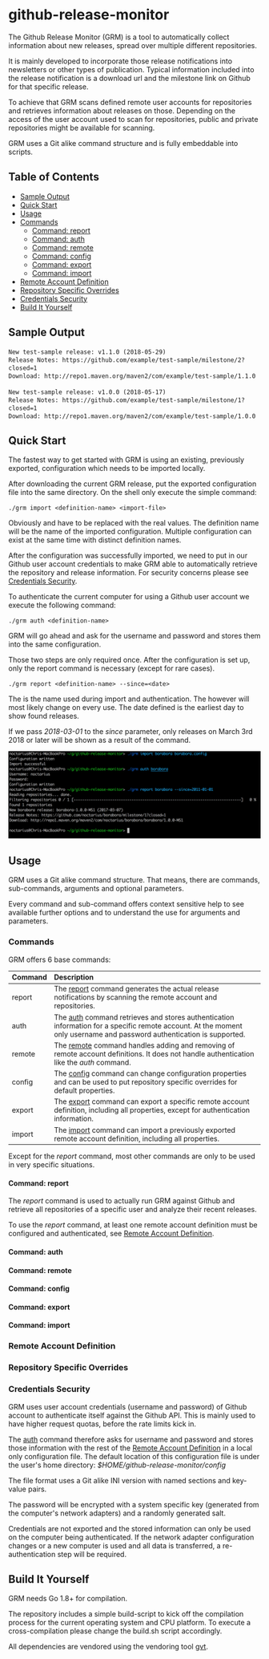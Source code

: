 # github-release-monitor

The Github Release Monitor (GRM) is a tool to automatically collect information
about new releases, spread over multiple different repositories.

It is mainly developed to incorporate those release notifications into newsletters
or other types of publication. Typical information included into the release notification
is a download url and the milestone link on Github for that specific release.

To achieve that GRM scans defined remote user accounts for repositories and retrieves
information about releases on those. Depending on the access of the user account used
to scan for repositories, public and private repositories might be available for scanning.

GRM uses a Git alike command structure and is fully embeddable into scripts.

## Table of Contents

 - [Sample Output](#sample-output)
 - [Quick Start](#quick-start)
 - [Usage](#usage)
 - [Commands](#commands)
   - [Command: report](#command-report)
   - [Command: auth](#command-auth)
   - [Command: remote](#command-remote)
   - [Command: config](#command-config)
   - [Command: export](#command-export)
   - [Command: import](#command-import)
 - [Remote Account Definition](#remote-account-definition)
 - [Repository Specific Overrides](#repository-specific-overrides)
 - [Credentials Security](#credentials-security)
 - [Build It Yourself](#build-it-yourself)

## Sample Output

```
New test-sample release: v1.1.0 (2018-05-29)
Release Notes: https://github.com/example/test-sample/milestone/2?closed=1
Download: http://repo1.maven.org/maven2/com/example/test-sample/1.1.0

New test-sample release: v1.0.0 (2018-05-17)
Release Notes: https://github.com/example/test-sample/milestone/1?closed=1
Download: http://repo1.maven.org/maven2/com/example/test-sample/1.0.0
```

## Quick Start

The fastest way to get started with GRM is using an existing, previously exported, configuration
which needs to be imported locally.

After downloading the current GRM release, put the exported configuration file into the same
directory. On the shell only execute the simple command:

```
./grm import <definition-name> <import-file>
```

Obviously _<definition-name>_ and _<import-file>_ have to be replaced with the real values.
The definition name will be the name of the imported configuration. Multiple configuration
can exist at the same time with distinct definition names.

After the configuration was successfully imported, we need to put in our Github user account
credentials to make GRM able to automatically retrieve the repository and release information.
For security concerns please see [Credentials Security](#credentials-security). 

To authenticate the current computer for using a Github user account we execute the following
command:

```
./grm auth <definition-name>
```

GRM will go ahead and ask for the username and password and stores them into the same 
_<definition-name>_ configuration.

Those two steps are only required once. After the configuration is set up, only the report command
is necessary (except for rare cases).

```
./grm report <definition-name> --since=<date>
```

The _<definition-name>_ is the name used during import and authentication. The _<date>_ however 
will most likely change on every use. The date defined is the earliest day to show found releases.

If we pass _2018-03-01_ to the _since_ parameter, only releases on March 3rd 2018 or later will
be shown as a result of the command. 

![](example.png)

## Usage

GRM uses a Git alike command structure. That means, there are commands, sub-commands, arguments
and optional parameters.

Every command and sub-command offers context sensitive help to see available further options and
to understand the use for arguments and parameters.

### Commands

GRM offers 6 base commands:

| Command | Description |
| --- | :--- |
| report | The [report](#command-report) command generates the actual release notifications by scanning the remote account and repositories. |
| auth   | The [auth](#command-auth) command retrieves and stores authentication information for a specific remote account. At the moment only username and password authentication is supported. |
| remote | The [remote](#command-remote) command handles adding and removing of remote account definitions. It does not handle authentication like the _auth_ command. |
| config | The [config](#command-config) command can change configuration properties and can be used to put repository specific overrides for default properties. |
| export | The [export](#command-export) command can export a specific remote account definition, including all properties, except for authentication information. |
| import | The [import](#command-import) command can import a previously exported remote account definition, including all properties. | 

Except for the _report_ command, most other commands are only to be used in very specific situations.
  
#### Command: report

The _report_ command is used to actually run GRM against Github and retrieve all repositories of
a specific user and analyze their recent releases.

To use the _report_ command, at least one remote account definition must be configured and authenticated, see [Remote Account Definition](#remote-account-definition).



#### Command: auth

#### Command: remote

#### Command: config

#### Command: export

#### Command: import

### Remote Account Definition

### Repository Specific Overrides

### Credentials Security

GRM uses user account credentials (username and password) of Github account to authenticate itself
against the Github API. This is mainly used to have higher request quotas, before the rate limits
kick in.

The [auth](#command-auth) command therefore asks for username and password and stores those
information with the rest of the [Remote Account Definition](#remote-account-definition) in a local
only configuration file. The default location of this configuration file is under the user's home
directory: *$HOME/github-release-monitor/config* 

The file format uses a Git alike INI version with named sections and key-value pairs.

The password will be encrypted with a system specific key (generated from the computer's
network adapters) and a randomly generated salt.

Credentials are not exported and the stored information can only be used on the computer being
authenticated. If the network adapter configuration changes or a new computer is used and all 
data is transferred, a re-authentication step will be required.

## Build It Yourself

GRM needs Go 1.8+ for compilation.

The repository includes a simple build-script to kick off the compilation process for the current
operating system and CPU platform. To execute a cross-compilation please change the build.sh script
accordingly.

All dependencies are vendored using the vendoring tool [gvt](https://github.com/FiloSottile/gvt).
